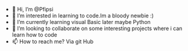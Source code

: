 - 👋 Hi, I’m @Pfipsi
- 👀 I’m interested in learning to code.Im a bloody newbie :) 
- 🌱 I’m currently learning visual Basic later maybe Python
- 💞️ I’m looking to collaborate on some interesting projects where i can learn how to code
- 📫 How to reach me? Via git Hub

<!---
Pfipsi/Pfipsi is a ✨ special ✨ repository because its `README.md` (this file) appears on your GitHub profile.
You can click the Preview link to take a look at your changes.
--->
